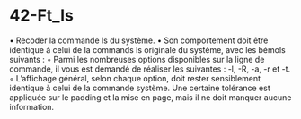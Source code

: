 # 42-Ft_ls

• Recoder la commande ls du système.
• Son comportement doit être identique à celui de la commands ls originale du
système, avec les bémols suivants :
◦ Parmi les nombreuses options disponibles sur la ligne de commande, il vous est
demandé de réaliser les suivantes : -l, -R, -a, -r et -t.
◦ L’affichage général, selon chaque option, doit rester sensiblement identique à
celui de la commande système. Une certaine tolérance est appliquée sur le
padding et la mise en page, mais il ne doit manquer aucune information.
